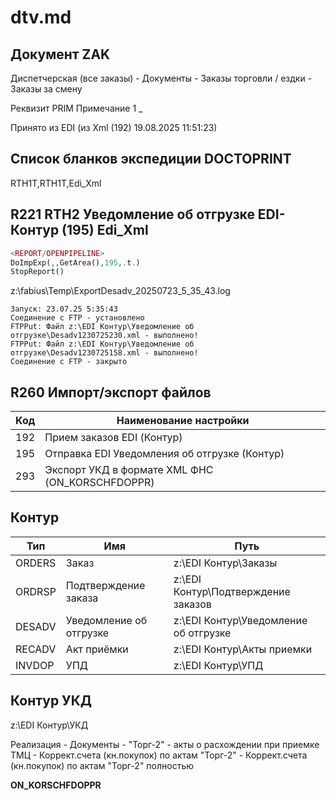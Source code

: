 # dtv.md

## Документ ZAK

Диспетчерская (все заказы) - Документы - Заказы торговли / ездки - Заказы за смену

Реквизит PRIM Примечание 1 _

Принято из EDI (из Xml (192) 19.08.2025 11:51:23)

## Список бланков экспедиции DOCTOPRINT

RTH1T,RTH1T,Edi_Xml

## R221 RTH2 Уведомление об отгрузке EDI-Контур (195) Edi_Xml 

```php
<REPORT/OPENPIPELINE>
DoImpExp(,,GetArea(),195,.t.)
StopReport()
```

z:\fabius\Temp\ExportDesadv_20250723_5_35_43.log

```
Запуск: 23.07.25 5:35:43
Соединение с FTP - установлено
FTPPut: Файл z:\EDI Контур\Уведомление об отгрузке\Desadv1230725230.xml - выполнено!
FTPPut: Файл z:\EDI Контур\Уведомление об отгрузке\Desadv1230725158.xml - выполнено!
Соединение с FTP - закрыто
```

## R260 Импорт/экспорт файлов

| Код | Наименование настройки |
| --- | ---------------------- |
| 192 | Прием заказов EDI (Контур) |
| 195 | Отправка EDI Уведомления об отгрузке (Контур) |
| 293 | Экспорт УКД в формате XML ФНС (ON_KORSCHFDOPPR) |

## Контур 

| Тип | Имя | Путь |
| --- | --- | ---------------------- |
| ORDERS | Заказ | z:\EDI Контур\Заказы |
| ORDRSP | Подтверждение заказа | z:\EDI Контур\Подтверждение заказов |
| DESADV | Уведомление об отгрузке | z:\EDI Контур\Уведомление об отгрузке |
| RECADV | Акт приёмки | z:\EDI Контур\Акты приемки  |
| INVDOP | УПД | z:\EDI Контур\УПД |  

## Контур УКД

z:\EDI Контур\УКД

Реализация - Документы - "Торг-2" - акты о расхождении при приемке ТМЦ - Коррект.счета (кн.покупок) по актам "Торг-2" - Коррект.счета (кн.покупок) по актам "Торг-2" полностью

**ON_KORSCHFDOPPR**
